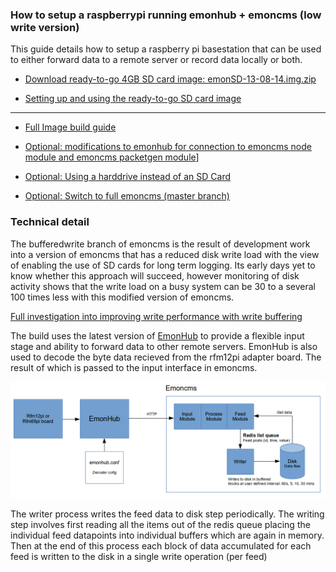 ### How to setup a raspberrypi running emonhub + emoncms (low write version)

This guide details how to setup a raspberry pi basestation that can be used to either forward data to a remote server or record data locally or both. 

- [Download ready-to-go 4GB SD card image: emonSD-13-08-14.img.zip](http://files.openenergymonitor.org/emonSD-13-08-14.img.zip)

- [Setting up and using the ready-to-go SD card image](docs/setup.md)

---------------------------------------------------------------------------------

 
- [Full Image build guide](docs/install.md)

- [Optional: modifications to emonhub for connection to emoncms node module and emoncms packetgen module](docs/emonhubmod.md)]

- [Optional: Using a harddrive instead of an SD Card](docs/hddsetup.md)

- [Optional: Switch to full emoncms (master branch)](docs/switchtofull.md)

### Technical detail

The bufferedwrite branch of emoncms is the result of development work into a version of emoncms that has a reduced disk write load with the view of enabling the use of SD cards for long term logging. Its early days yet to know whether this approach will succeed, however monitoring of disk activity shows that the write load on a busy system can be 30 to a several 100 times less with this modified version of emoncms.

[Full investigation into improving write performance with write buffering](https://github.com/openenergymonitor/documentation/blob/master/BuildingBlocks/TimeSeries/writeloadinvestigation.md)

The build uses the latest version of [EmonHub](https://github.com/emonhub/) to provide a flexible input stage and ability to forward data to other remote servers. EmonHub is also used to decode the byte data recieved from the rfm12pi adapter board. The result of which is passed to the input interface in emoncms.

![System diagram](docs/files/emonpi_sys_diag.png)

The writer process writes the feed data to disk step periodically. The writing step involves first reading all the items out of the redis queue placing the individual feed datapoints into individual buffers which are again in memory. Then at the end of this process each block of data accumulated for each feed is written to the disk in a single write operation (per feed)

